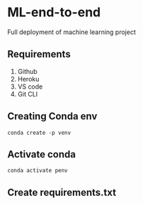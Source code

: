 # ML-end-to-end

Full deployment of machine learning project

## Requirements

1. Github
2. Heroku
3. VS code
4. Git CLI

## Creating Conda env

```
conda create -p venv 
```

## Activate conda

```
conda activate penv
```

## Create requirements.txt
